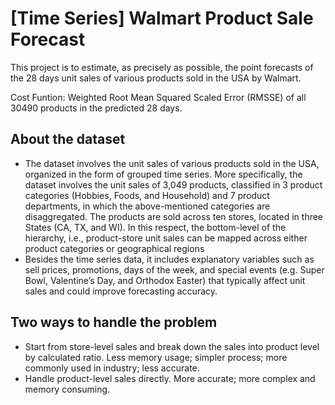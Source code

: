 # [Time Series] Walmart Product Sale Forecast

This project is to estimate, as precisely as possible, the point forecasts of the 28 days unit sales of various products sold in the USA by Walmart. 

Cost Funtion: Weighted Root Mean Squared Scaled Error (RMSSE) of all 30490 products in the predicted 28 days.

## About the dataset
- The dataset involves the unit sales of various products sold in the USA, organized in the form of grouped time series. More specifically, the dataset involves the unit sales of 3,049 products, classified in 3 product categories (Hobbies, Foods, and Household) and 7 product departments, in which the above-mentioned categories are disaggregated. The products are sold across ten stores, located in three States (CA, TX, and WI). In this respect, the bottom-level of the hierarchy, i.e., product-store unit sales can be mapped across either product categories or geographical regions
- Besides the time series data, it includes explanatory variables such as sell prices, promotions, days of the week, and special events (e.g. Super Bowl, Valentine’s Day, and Orthodox Easter) that typically affect unit sales and could improve forecasting accuracy.

## Two ways to handle the problem
- Start from store-level sales and break down the sales into product level by calculated ratio. Less memory usage; simpler process; more commonly used in industry; less accurate.
- Handle product-level sales directly. More accurate; more complex and memory consuming.
